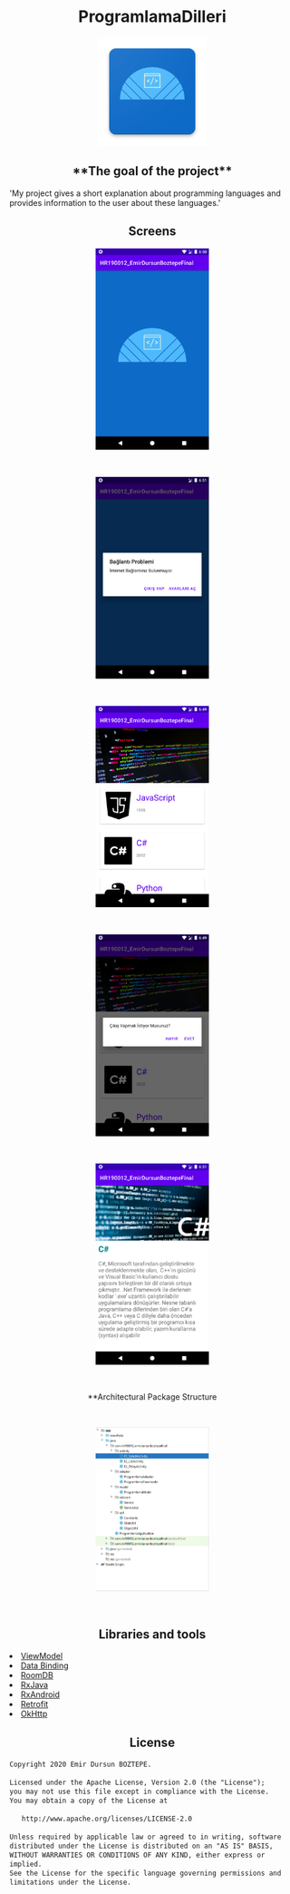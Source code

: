 <h1 align="center"> ProgramlamaDilleri</h1>

<p align="center">
<img src="https://github.com/Emirboztepee/ProgramlamaDilleri/blob/main/images/ic_launcher.png"/>
</p>

<h2 align="center">**The goal of the project**</h2>

'My project gives a short explanation about programming languages ​​and provides information to the user about these languages.'

<h2 align="center">Screens</h2>

<p align="center">
<img src="https://github.com/Emirboztepee/ProgramlamaDilleri/blob/main/Screens/E1_SplashEkrani.png"
     img width=200px/>
</p><br>
<p align="center">
<img src="https://github.com/Emirboztepee/ProgramlamaDilleri/blob/main/Screens/Baglanti_Alert.png"
     img width=200px/>
</p><br>
<p align="center">
<img src="https://github.com/Emirboztepee/ProgramlamaDilleri/blob/main/Screens/E2_ListEkrani.png"
     img width=200px/>
</p><br>
<p align="center">
<img src="https://github.com/Emirboztepee/ProgramlamaDilleri/blob/main/Screens/Cikis_Alert.png"
     img width=200px/>
</p><br>
<p align="center">
<img src="https://github.com/Emirboztepee/ProgramlamaDilleri/blob/main/Screens/E3_DetayEkrani.png"
     img width=200px/>
</p><br>
<p align="center">**Architectural Package Structure</p><br>
<p align="center">
<img src="https://github.com/Emirboztepee/ProgramlamaDilleri/blob/main/images/paketYapisi.png"
     img width=200px/>
</p><br>

<h2 align="center">Libraries and tools </h2>
<li><a href="https://developer.android.com/topic/libraries/architecture/viewmodel">ViewModel</a></li>
<li><a href="https://developer.android.com/topic/libraries/data-binding">Data Binding</a></li>
<li><a href="https://developer.android.com/topic/libraries/architecture/room">RoomDB</a></li>
<li><a href="https://github.com/ReactiveX/RxJava">RxJava</a></li>
<li><a href="https://github.com/ReactiveX/RxAndroid">RxAndroid</a></li>
<li><a href="https://square.github.io/retrofit/">Retrofit</a></li>
<li><a href="https://github.com/square/okhttp">OkHttp</a></li>

<h2 align="center">License</h2>



    Copyright 2020 Emir Dursun BOZTEPE.

    Licensed under the Apache License, Version 2.0 (the "License");
    you may not use this file except in compliance with the License.
    You may obtain a copy of the License at

       http://www.apache.org/licenses/LICENSE-2.0

    Unless required by applicable law or agreed to in writing, software
    distributed under the License is distributed on an "AS IS" BASIS,
    WITHOUT WARRANTIES OR CONDITIONS OF ANY KIND, either express or implied.
    See the License for the specific language governing permissions and
    limitations under the License.


